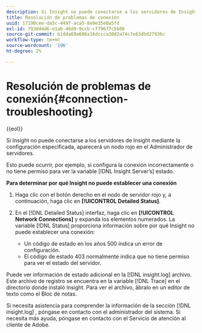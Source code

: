 ```yaml
---
description: Si Insight no puede conectarse a los servidores de Insight mediante la configuración especificada, aparecerá un nodo rojo en el Administrador de servidores.
title: Resolución de problemas de conexión
uuid: 17190cee-da5c-449f-aca5-8e9e35e0a5fd
exl-id: 7938d4d6-e1ab-46d9-9ccb-cf79677c5688
source-git-commit: b1dda69a606a16dccca30d2a74c7e63dbd27936c
workflow-type: tm+mt
source-wordcount: '196'
ht-degree: 2%

---
```


# Resolución de problemas de conexión{#connection-troubleshooting}

{{eol}}

Si Insight no puede conectarse a los servidores de Insight mediante la configuración especificada, aparecerá un nodo rojo en el Administrador de servidores.

Esto puede ocurrir, por ejemplo, si configura la conexión incorrectamente o no tiene permiso para ver la variable [!DNL Insight Server’s] estado.

**Para determinar por qué Insight no puede establecer una conexión**

1. Haga clic con el botón derecho en el nodo de servidor rojo y, a continuación, haga clic en **[!UICONTROL Detailed Status]**.
1. En el [!DNL Detailed Status] interfaz, haga clic en **[!UICONTROL Network Connections]** y expanda los elementos numerados. La variable [!DNL Status] proporciona información sobre por qué Insight no puede establecer una conexión:

   * Un código de estado en los años 500 indica un error de configuración.
   * El código de estado 403 normalmente indica que no tiene permiso para ver el estado del servidor.

Puede ver información de estado adicional en la [!DNL insight.log] archivo. Este archivo de registro se encuentra en la variable [!DNL Trace] en el directorio donde instaló Insight. Para ver el archivo, ábralo en un editor de texto como el Bloc de notas.

Si necesita asistencia para comprender la información de la sección [!DNL insight.log] , póngase en contacto con el administrador del sistema. Si necesita más ayuda, póngase en contacto con el Servicio de atención al cliente de Adobe.
